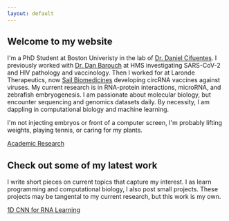```yaml
---
layout: default
---
```


## Welcome to my website
I'm a PhD Student at Boston Univeristy in the lab of [Dr. Daniel Cifuentes](https://www.cifulab.com/). I previously worked with [Dr. Dan Barouch](https://cvvr.hms.harvard.edu/lab/barouch-laboratory/) at HMS investigating SARS-CoV-2 and HIV pathology and vaccinology. Then I worked for at Laronde Therapeutics, now [Sail Biomedicines](https://www.sail.bio/) developing circRNA vaccines against viruses. My current research is in RNA-protein interactions, microRNA, and zebrafish embryogenesis. I am passionate about molecular biology, but encounter sequencing and genomics datasets daily. By necessity, I am dappling in computational biology and machine learning.

I'm not injecting embryos or front of a computer screen, I'm probably lifting weights, playing tennis, or caring for my plants.

[Academic Research](./research-page.html)

## Check out some of my latest work
I write short pieces on current topics that capture my interest. I as learn programming and computational biology, I also post small projects. These projects may be tangental to my current research, but this work is my own. 

[1D CNN for RNA Learning](./another-page.html)


